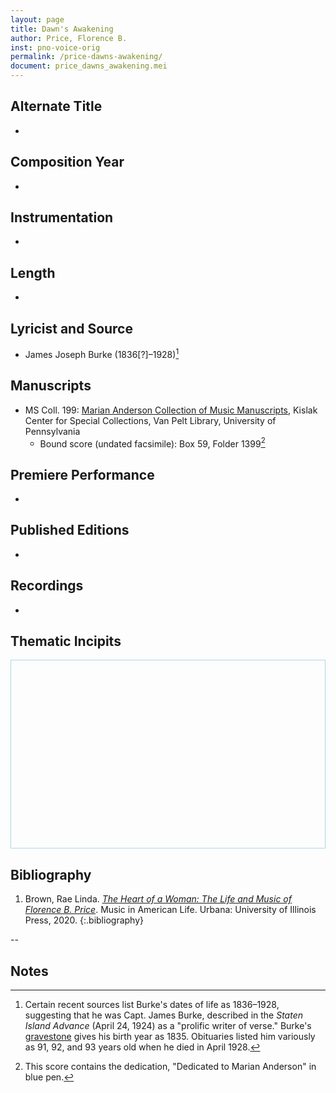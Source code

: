 ```yaml
---
layout: page
title: Dawn's Awakening
author: Price, Florence B.
inst: pno-voice-orig
permalink: /price-dawns-awakening/
document: price_dawns_awakening.mei
---
```


## Alternate Title
- 

## Composition Year
- 

## Instrumentation
- 

## Length
- 

## Lyricist and Source
- James Joseph Burke (1836[?]&ndash;1928)[^fn1]

## Manuscripts
- MS Coll. 199: <a href="https://www.library.upenn.edu/detail/collection/marian-anderson-collection" target="_blank">Marian Anderson Collection of Music Manuscripts</a>, Kislak Center for Special Collections, Van Pelt Library, University of Pennsylvania
    * Bound score (undated facsimile): Box 59, Folder 1399[^fn2] 

## Premiere Performance
- 

## Published Editions
- 

## Recordings
- 

## Thematic Incipits
<div>
  <div id="app" class="panel" style="border: 1px solid lightblue; min-height: 300px;"></div>
</div>

<script type="module">
  import 'https://www.verovio.org/javascript/app/verovio-app.js';

  const options = {
      defaultView: 'responsive', // default is 'responsive', alternative is 'document'
      defaultZoom: 3, // 0-7, default is 4
      enableResponsive: true, // default is true
      enableDocument: true, // default is true
  }

  // Create the app - here with an empty option object
  const app = new Verovio.App(document.getElementById("app"), options);

  // Load a file (MEI or MusicXML)
  fetch("{{site.baseurl}}/assets/mei/{{page.document}}")
      .then(function(response) {
          return response.text();
      })
      .then(function(text) {
          app.loadData(text);
      });

</script>

## Bibliography
1. Brown, Rae Linda. <a href="https://www.worldcat.org/title/1122800180" target="_blank">*The Heart of a Woman: The Life and Music of Florence B. Price*</a>. Music in American Life. Urbana: University of Illinois Press, 2020.
{:.bibliography}

--

## Notes
[^fn1]: Certain recent sources list Burke's dates of life as 1836&ndash;1928, suggesting that he was Capt. James Burke, described in the *Staten Island Advance* (April 24, 1924) as a "prolific writer of verse." Burke's [gravestone](https://www.findagrave.com/memorial/88433800/james-burke) gives his birth year as 1835. Obituaries listed him variously as 91, 92, and 93 years old when he died in April 1928.
[^fn2]: This score contains the dedication, "Dedicated to Marian Anderson" in blue pen.
